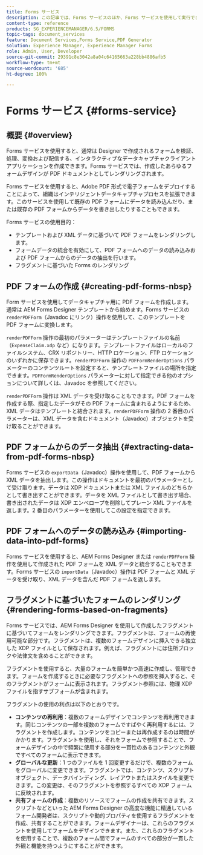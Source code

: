 ```yaml
---
title: Forms サービス
description: この記事では、Forms サービスのほか、Forms サービスを使用して実行できるフォーム関連のタスクについて説明します。
content-type: reference
products: SG_EXPERIENCEMANAGER/6.5/FORMS
topic-tags: document_services
feature: Document Services,Forms Service,PDF Generator
solution: Experience Manager, Experience Manager Forms
role: Admin, User, Developer
source-git-commit: 29391c8e3042a8a04c64165663a228bb4886afb5
workflow-type: tm+mt
source-wordcount: '685'
ht-degree: 100%

---
```


# Forms サービス {#forms-service}

## 概要 {#overview}

Forms サービスを使用すると、通常は Designer で作成されるフォームを検証、処理、変換および配信する、インタラクティブなデータキャプチャクライアントアプリケーションを作成できます。Forms サービスでは、作成したあらゆるフォームデザインが PDF ドキュメントとしてレンダリングされます。

Forms サービスを使用すると、Adobe PDF 形式で電子フォームをデプロイすることによって、組織はインテリジェントデータキャプチャプロセスを拡張できます。このサービスを使用して既存の PDF フォームにデータを読み込んだり、または既存の PDF フォームからデータを書き出したりすることもできます。

Forms サービスの使用目的：

* テンプレートおよび XML データに基づいて PDF フォームをレンダリングします。
* フォームデータの統合を有効にして、PDF フォームへのデータの読み込みおよび PDF フォームからのデータの抽出を行います。
* フラグメントに基づいた Forms のレンダリング

## PDF フォームの作成 {#creating-pdf-forms-nbsp}

Form サービスを使用してデータキャプチャ用に PDF フォームを作成します。通常は AEM Forms Designer テンプレートから始めます。Forms サービスの `renderPDFForm`（Javadoc にリンク）操作を使用して、このテンプレートを PDF フォームに変換します。

`renderPDFForm` 操作の最初のパラメーターはテンプレートファイルの名前（`ExpenseClaim.xdp` など）になります。テンプレートファイルはローカルのファイルシステム、CRX リポジトリー、HTTP ロケーション、FTP ロケーションのいずれかに保存できます。`renderPDFForm` 操作の `PDFFormRenderOptions` パラメーターのコンテンツルートを設定すると、テンプレートファイルの場所を指定できます。`PDFFormRenderOptions` パラメーターに対して指定できる他のオプションについて詳しくは、Javadoc を参照してください。

`renderPDFForm` 操作は XML データを受け取ることもできます。PDF フォームを作成する際、指定したデータがその PDF フォームに含まれるようにするため、XML データはテンプレートと結合されます。`renderPDFForm` 操作の 2 番目のパラメーターは、XML データを含むドキュメント（Javadoc）オブジェクトを受け取ることができます。

## PDF フォームからのデータ抽出 {#extracting-data-from-pdf-forms-nbsp}

Forms サービスの `exportData`（Javadoc）操作を使用して、PDF フォームから XML データを抽出します。この操作はドキュメントを最初のパラメーターとして受け取ります。データは XDP ドキュメントまたは XML ファイルのどちらかとして書き出すことができます。データを XML ファイルとして書き出す場合、書き出されたデータは XDP エンベロープを削除してプレーン XML ファイルを返します。2 番目のパラメーターを使用してこの設定を指定できます。

## PDF フォームへのデータの読み込み {#importing-data-into-pdf-forms}

Forms サービスを使用すると、AEM Forms Designer または `renderPDFForm` 操作を使用して作成された PDF フォームを XML データと統合することもできます。Forms サービスの `importData`（Javadoc）操作は PDF フォームと XML データを受け取り、XML データを含んだ PDF フォームを返します。

## フラグメントに基づいたフォームのレンダリング {#rendering-forms-based-on-fragments}

Forms サービスでは、AEM Forms Designer を使用して作成したフラグメントに基づいてフォームをレンダリングできます。フラグメントは、フォームの再使用可能な部分です。フラグメントは、複数のフォームデザインに挿入できる独立した XDP ファイルとして保存されます。例えば、フラグメントには住所ブロックや法律文を含めることができます。

フラグメントを使用すると、大量のフォームを簡単かつ高速に作成し、管理できます。フォームを作成するときに必要なフラグメントへの参照を挿入すると、そのフラグメントがフォームに表示されます。フラグメント参照には、物理 XDP ファイルを指すサブフォームが含まれます。

フラグメントの使用の利点は以下のとおりです。

* **コンテンツの再利用**：複数のフォームデザインでコンテンツを再利用できます。同じコンテンツの一部を複数のフォームですばやく再利用するには、フラグメントを作成します。コンテンツをコピーまたは再作成するのは時間がかかります。フラグメントを使用し、それをフォームで参照することで、フォームデザインの中で頻繁に使用する部分を一貫性のあるコンテンツと外観ですべてのフォームに表示できます。
* **グローバルな更新**：1 つのファイルを 1 回変更するだけで、複数のフォームをグローバルに変更できます。フラグメントでは、コンテンツ、スクリプトオブジェクト、データバインディング、レイアウトまたはスタイルを変更できます。この変更は、そのフラグメントを参照するすべての XDP フォームに反映されます。
* **共有フォームの作成**：複数のリソースでフォームの作成を共有できます。スクリプトなどといった AEM Forms Designer の高度な機能に精通しているフォーム開発者は、スクリプトや動的プロパティを使用するフラグメントを作成、共有することができます。フォームデザイナーは、これらのフラグメントを使用してフォームをデザインできます。また、これらのフラグメントを使用することで、複数のフォーム間でフォームのすべての部分が一貫した外観と機能を持つようにすることができます。

